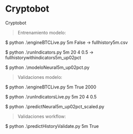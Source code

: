 # Cryptobot
Cryptobot

> Entrenamiento modelo:

$ python .\engineBTCLive.py 5m False          -> fullhistory5m.csv

$ python .\runIndicators.py 5m 20 4 0.5       -> fullhistorywithindicators5m_up02pct

$ python .\modeloNeural5m_up02pct.py


> Validaciones modelo:

$ python .\engineBTCLive.py 5m True 2000

$ python .\runIndicatorsLive.py 5m 20 4 0.5

$ python .\predictNeural5m_up02pct_scaled.py	


> Validaciones workflow:

$ python .\predictHistoryValidate.py 5m True
